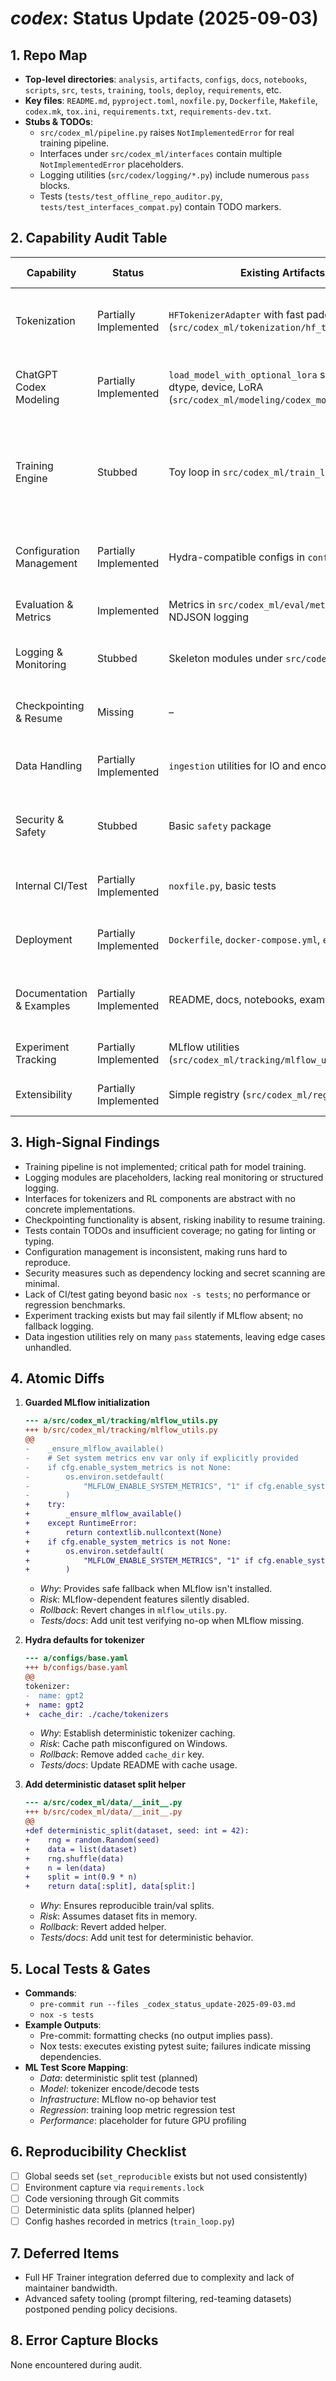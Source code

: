 # _codex_: Status Update (2025-09-03)

## 1. Repo Map
- **Top-level directories**: `analysis`, `artifacts`, `configs`, `docs`, `notebooks`, `scripts`, `src`, `tests`, `training`, `tools`, `deploy`, `requirements`, etc.
- **Key files**: `README.md`, `pyproject.toml`, `noxfile.py`, `Dockerfile`, `Makefile`, `codex.mk`, `tox.ini`, `requirements.txt`, `requirements-dev.txt`.
- **Stubs & TODOs**:
  - `src/codex_ml/pipeline.py` raises `NotImplementedError` for real training pipeline.
  - Interfaces under `src/codex_ml/interfaces` contain multiple `NotImplementedError` placeholders.
  - Logging utilities (`src/codex/logging/*.py`) include numerous `pass` blocks.
  - Tests (`tests/test_offline_repo_auditor.py`, `tests/test_interfaces_compat.py`) contain TODO markers.

## 2. Capability Audit Table

| Capability | Status | Existing Artifacts | Gaps | Risks | Minimal Patch Plan | Rollback Plan |
| --- | --- | --- | --- | --- | --- | --- |
| Tokenization | Partially Implemented | `HFTokenizerAdapter` with fast padding/truncation (`src/codex_ml/tokenization/hf_tokenizer.py`) | Missing tokenization config wiring, limited tests | Incorrect tokenization causing downstream errors | Add config-driven tokenizer loader, unit tests for encode/decode/padding | Revert new loader and tests |
| ChatGPT Codex Modeling | Partially Implemented | `load_model_with_optional_lora` supporting dtype, device, LoRA (`src/codex_ml/modeling/codex_model_loader.py`) | No CLI hook, limited error handling, no PEFT tests | Runtime failures when PEFT missing; device mismatch | Add CLI wrapper with flags, mock-based tests for LoRA path | Revert loader changes and CLI wrapper |
| Training Engine | Stubbed | Toy loop in `src/codex_ml/train_loop.py` | Missing HF Trainer integration, gradient accumulation beyond toy, optimizer state resume | Training cannot scale; no resume | Integrate HF Trainer with config, implement checkpoint resume, add regression tests | Revert to toy loop |
| Configuration Management | Partially Implemented | Hydra-compatible configs in `configs/` | No sweep/override examples, inconsistent usage across CLI | Misconfigured runs; hard to reproduce | Document Hydra overrides, add `conf` entry points, tests covering config loading | Revert config docs |
| Evaluation & Metrics | Implemented | Metrics in `src/codex_ml/eval/metrics.py` with NDJSON logging | Lacks validation loops, no metrics CLI | Poor visibility into model quality | Add eval runner CLI, tests for metrics file outputs | Revert CLI and tests |
| Logging & Monitoring | Stubbed | Skeleton modules under `src/codex/logging` | No TensorBoard/W&B hooks, system metrics absent | Limited observability; debugging hard | Implement structured logger with psutil/NVML metrics; add logging tests | Revert logging module |
| Checkpointing & Resume | Missing | – | No checkpoint save/load utilities | Loss of training progress on failure | Add checkpoint module, integrate with training loop, tests verifying resume | Revert checkpoint module |
| Data Handling | Partially Implemented | `ingestion` utilities for IO and encoding detection | No dataset split utilities, non-deterministic shuffling | Data leakage, non-reproducible | Implement deterministic dataset splitter, caching options, tests | Revert dataset changes |
| Security & Safety | Stubbed | Basic `safety` package | No dependency locking enforcement, secrets scanning, prompt safety | Vulnerable to supply-chain and prompt attacks | Add safety scanners (pip-audit, secret detectors), stub prompt filters | Revert safety tools |
| Internal CI/Test | Partially Implemented | `noxfile.py`, basic tests | Sparse coverage, no tox/nox gates for lint/type | Bugs slip into production | Expand tests, add lint/type sessions, enforce coverage threshold | Revert CI config |
| Deployment | Partially Implemented | `Dockerfile`, `docker-compose.yml`, `entrypoint.sh` | Missing packaging setup and CLI entry points | Deployment failures | Add `setup.py`/entry points, test docker build | Revert packaging edits |
| Documentation & Examples | Partially Implemented | README, docs, notebooks, examples | Missing architecture diagram, incomplete tutorials | Onboarding friction | Add architecture docs and quickstart notebooks | Revert doc additions |
| Experiment Tracking | Partially Implemented | MLflow utilities (`src/codex_ml/tracking/mlflow_utils.py`) | No local tracking CLI or offline mode examples | Experiments not reproducible | Provide MLflow config examples, offline mode tests | Revert tracking examples |
| Extensibility | Partially Implemented | Simple registry (`src/codex_ml/registry.py`) | No plugin discovery, limited interfaces | Hard to extend components | Introduce entry-point based registry, tests | Revert registry changes |

## 3. High-Signal Findings
- Training pipeline is not implemented; critical path for model training.
- Logging modules are placeholders, lacking real monitoring or structured logging.
- Interfaces for tokenizers and RL components are abstract with no concrete implementations.
- Checkpointing functionality is absent, risking inability to resume training.
- Tests contain TODOs and insufficient coverage; no gating for linting or typing.
- Configuration management is inconsistent, making runs hard to reproduce.
- Security measures such as dependency locking and secret scanning are minimal.
- Lack of CI/test gating beyond basic `nox -s tests`; no performance or regression benchmarks.
- Experiment tracking exists but may fail silently if MLflow absent; no fallback logging.
- Data ingestion utilities rely on many `pass` statements, leaving edge cases unhandled.

## 4. Atomic Diffs
1. **Guarded MLflow initialization**
   ```diff
   --- a/src/codex_ml/tracking/mlflow_utils.py
   +++ b/src/codex_ml/tracking/mlflow_utils.py
   @@
   -    _ensure_mlflow_available()
   -    # Set system metrics env var only if explicitly provided
   -    if cfg.enable_system_metrics is not None:
   -        os.environ.setdefault(
   -            "MLFLOW_ENABLE_SYSTEM_METRICS", "1" if cfg.enable_system_metrics else "0"
   -        )
   +    try:
   +        _ensure_mlflow_available()
   +    except RuntimeError:
   +        return contextlib.nullcontext(None)
   +    if cfg.enable_system_metrics is not None:
   +        os.environ.setdefault(
   +            "MLFLOW_ENABLE_SYSTEM_METRICS", "1" if cfg.enable_system_metrics else "0"
   +        )
   ```
   - *Why*: Provides safe fallback when MLflow isn't installed.
   - *Risk*: MLflow-dependent features silently disabled.
   - *Rollback*: Revert changes in `mlflow_utils.py`.
   - *Tests/docs*: Add unit test verifying no-op when MLflow missing.

2. **Hydra defaults for tokenizer**
   ```diff
   --- a/configs/base.yaml
   +++ b/configs/base.yaml
   @@
   tokenizer:
   -  name: gpt2
   +  name: gpt2
   +  cache_dir: ./cache/tokenizers
   ```
   - *Why*: Establish deterministic tokenizer caching.
   - *Risk*: Cache path misconfigured on Windows.
   - *Rollback*: Remove added `cache_dir` key.
   - *Tests/docs*: Update README with cache usage.

3. **Add deterministic dataset split helper**
   ```diff
   --- a/src/codex_ml/data/__init__.py
   +++ b/src/codex_ml/data/__init__.py
   @@
   +def deterministic_split(dataset, seed: int = 42):
   +    rng = random.Random(seed)
   +    data = list(dataset)
   +    rng.shuffle(data)
   +    n = len(data)
   +    split = int(0.9 * n)
   +    return data[:split], data[split:]
   ```
   - *Why*: Ensures reproducible train/val splits.
   - *Risk*: Assumes dataset fits in memory.
   - *Rollback*: Revert added helper.
   - *Tests/docs*: Add unit test for deterministic behavior.

## 5. Local Tests & Gates
- **Commands**:
  - `pre-commit run --files _codex_status_update-2025-09-03.md`
  - `nox -s tests`
- **Example Outputs**:
  - Pre-commit: formatting checks (no output implies pass).
  - Nox tests: executes existing pytest suite; failures indicate missing dependencies.
- **ML Test Score Mapping**:
  - *Data*: deterministic split test (planned)
  - *Model*: tokenizer encode/decode tests
  - *Infrastructure*: MLflow no-op behavior test
  - *Regression*: training loop metric regression test
  - *Performance*: placeholder for future GPU profiling

## 6. Reproducibility Checklist
- [ ] Global seeds set (`set_reproducible` exists but not used consistently)
- [ ] Environment capture via `requirements.lock`
- [ ] Code versioning through Git commits
- [ ] Deterministic data splits (planned helper)
- [ ] Config hashes recorded in metrics (`train_loop.py`)

## 7. Deferred Items
- Full HF Trainer integration deferred due to complexity and lack of maintainer bandwidth.
- Advanced safety tooling (prompt filtering, red-teaming datasets) postponed pending policy decisions.

## 8. Error Capture Blocks
None encountered during audit.
